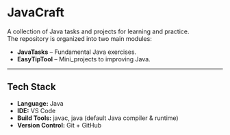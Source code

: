 # JavaCraft

A collection of Java tasks and projects for learning and practice.  
The repository is organized into two main modules:

- **JavaTasks** – Fundamental Java exercises.  
- **EasyTipTool** – Mini_projects to improving Java.

---

## Tech Stack

- **Language:** Java  
- **IDE:** VS Code  
- **Build Tools:** javac, java (default Java compiler & runtime)  
- **Version Control:** Git + GitHub

